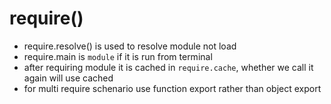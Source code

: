 # require()

- require.resolve() is used to resolve module not load
- require.main is `module` if it is run from terminal
- after requiring module it is cached in `require.cache`, whether we call it again will use cached
- for multi require schenario use function export rather than object export